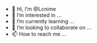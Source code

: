 - 👋 Hi, I’m @Lcnime
- 👀 I’m interested in ...
- 🌱 I’m currently learning ...
- 💞️ I’m looking to collaborate on ...
- 📫 How to reach me ...

<!---
Lcnime/Lcnime is a ✨ special ✨ repository because its `README.md` (this file) appears on your GitHub profile.
You can click the Preview link to take a look at your changes.
--->
